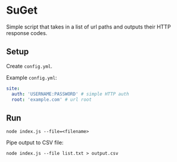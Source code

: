 # SuGet

Simple script that takes in a list of url paths and outputs their HTTP response codes.

## Setup

Create `config.yml`.

Example `config.yml`:

```yaml
site:
  auth: 'USERNAME:PASSWORD' # simple HTTP auth
  root: 'example.com' # url root
```

## Run

`node index.js --file=<filename>`

Pipe output to CSV file:

`node index.js --file list.txt > output.csv`
